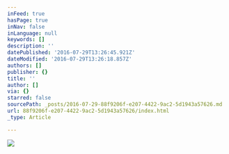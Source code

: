 ```yaml
---
inFeed: true
hasPage: true
inNav: false
inLanguage: null
keywords: []
description: ''
datePublished: '2016-07-29T13:26:45.921Z'
dateModified: '2016-07-29T13:26:18.857Z'
authors: []
publisher: {}
title: ''
author: []
via: {}
starred: false
sourcePath: _posts/2016-07-29-88f9206f-e207-4422-9ac2-5d1943a57626.md
url: 88f9206f-e207-4422-9ac2-5d1943a57626/index.html
_type: Article

---
```

![](https://the-grid-user-content.s3-us-west-2.amazonaws.com/8ad500db-c47c-49fe-b203-0ea700bfade4.jpg)